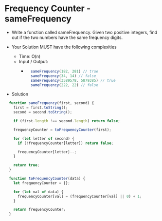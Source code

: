 # Frequency Counter - sameFrequency

- Write a function called sameFrequency. Given two positive integers, find out if the two numbers have the same frequency digits.
- Your Solution MUST have the following complexities
  - Time: O(n)
  - Input / Output:
    - ```javascript
        sameFrequency(182, 281) // true
        sameFrequency(34, 14) // false
        sameFrequency(3589578, 5879385) // true
        sameFrequency(222, 22) // false
      ```

- Solution

```javascript
  function sameFrequency(first, second) {
    first = first.toString();
    second = second.toString();

    if (first.length !== second.length) return false;

    frequencyCounter = toFrequencyCounter(first);

    for (let letter of second) {
      if (!frequencyCounter[letter]) return false;

      frequencyCounter[letter]--;
    }

    return true;
  }

  function toFrequencyCounter(data) {
    let frequencyCounter = {};

    for (let val of data) {
      frequencyCounter[val] = (frequencyCounter[val] || 0) + 1;
    }

    return frequencyCounter;
  }
```